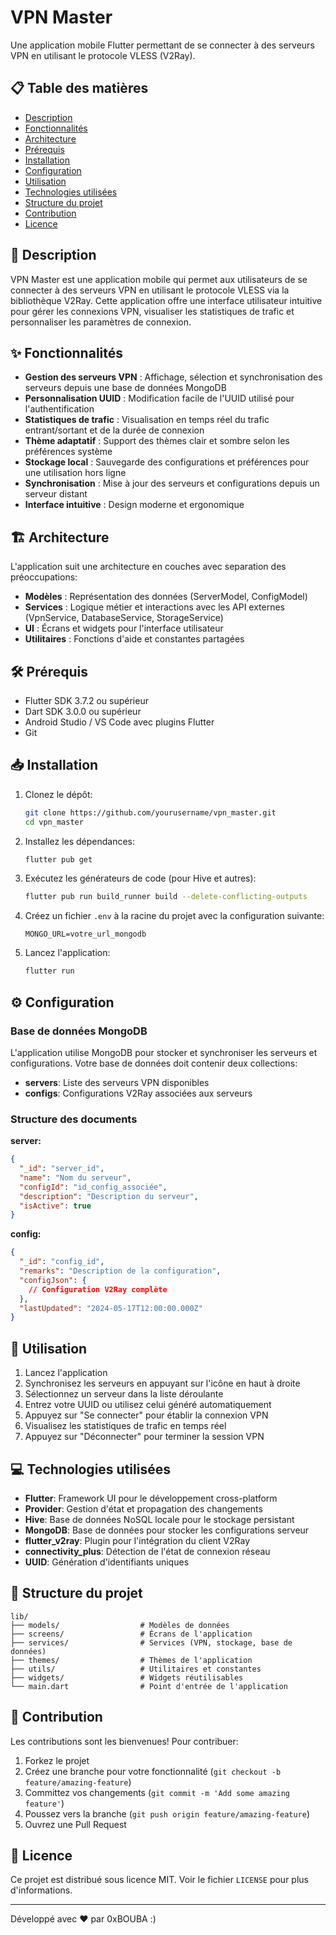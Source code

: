 # VPN Master

Une application mobile Flutter permettant de se connecter à des serveurs VPN en utilisant le protocole VLESS (V2Ray).

## 📋 Table des matières

- [Description](#description)
- [Fonctionnalités](#fonctionnalités)
- [Architecture](#architecture)
- [Prérequis](#prérequis)
- [Installation](#installation)
- [Configuration](#configuration)
- [Utilisation](#utilisation)
- [Technologies utilisées](#technologies-utilisées)
- [Structure du projet](#structure-du-projet)
- [Contribution](#contribution)
- [Licence](#licence)

## 📝 Description

VPN Master est une application mobile qui permet aux utilisateurs de se connecter à des serveurs VPN en utilisant le protocole VLESS via la bibliothèque V2Ray. Cette application offre une interface utilisateur intuitive pour gérer les connexions VPN, visualiser les statistiques de trafic et personnaliser les paramètres de connexion.

## ✨ Fonctionnalités

- **Gestion des serveurs VPN** : Affichage, sélection et synchronisation des serveurs depuis une base de données MongoDB
- **Personnalisation UUID** : Modification facile de l'UUID utilisé pour l'authentification
- **Statistiques de trafic** : Visualisation en temps réel du trafic entrant/sortant et de la durée de connexion
- **Thème adaptatif** : Support des thèmes clair et sombre selon les préférences système
- **Stockage local** : Sauvegarde des configurations et préférences pour une utilisation hors ligne
- **Synchronisation** : Mise à jour des serveurs et configurations depuis un serveur distant
- **Interface intuitive** : Design moderne et ergonomique

## 🏗️ Architecture

L'application suit une architecture en couches avec separation des préoccupations:

- **Modèles** : Représentation des données (ServerModel, ConfigModel)
- **Services** : Logique métier et interactions avec les API externes (VpnService, DatabaseService, StorageService)
- **UI** : Écrans et widgets pour l'interface utilisateur
- **Utilitaires** : Fonctions d'aide et constantes partagées

## 🛠️ Prérequis

- Flutter SDK 3.7.2 ou supérieur
- Dart SDK 3.0.0 ou supérieur
- Android Studio / VS Code avec plugins Flutter
- Git

## 📥 Installation

1. Clonez le dépôt:
   ```bash
   git clone https://github.com/yourusername/vpn_master.git
   cd vpn_master
   ```

2. Installez les dépendances:
   ```bash
   flutter pub get
   ```

3. Exécutez les générateurs de code (pour Hive et autres):
   ```bash
   flutter pub run build_runner build --delete-conflicting-outputs
   ```

4. Créez un fichier `.env` à la racine du projet avec la configuration suivante:
   ```
   MONGO_URL=votre_url_mongodb
   ```

5. Lancez l'application:
   ```bash
   flutter run
   ```

## ⚙️ Configuration

### Base de données MongoDB

L'application utilise MongoDB pour stocker et synchroniser les serveurs et configurations. Votre base de données doit contenir deux collections:

- **servers**: Liste des serveurs VPN disponibles
- **configs**: Configurations V2Ray associées aux serveurs

### Structure des documents

**server:**
```json
{
  "_id": "server_id",
  "name": "Nom du serveur",
  "configId": "id_config_associée",
  "description": "Description du serveur",
  "isActive": true
}
```

**config:**
```json
{
  "_id": "config_id",
  "remarks": "Description de la configuration",
  "configJson": {
    // Configuration V2Ray complète
  },
  "lastUpdated": "2024-05-17T12:00:00.000Z"
}
```

## 🚀 Utilisation

1. Lancez l'application
2. Synchronisez les serveurs en appuyant sur l'icône en haut à droite
3. Sélectionnez un serveur dans la liste déroulante
4. Entrez votre UUID ou utilisez celui généré automatiquement
5. Appuyez sur "Se connecter" pour établir la connexion VPN
6. Visualisez les statistiques de trafic en temps réel
7. Appuyez sur "Déconnecter" pour terminer la session VPN

## 💻 Technologies utilisées

- **Flutter**: Framework UI pour le développement cross-platform
- **Provider**: Gestion d'état et propagation des changements
- **Hive**: Base de données NoSQL locale pour le stockage persistant
- **MongoDB**: Base de données pour stocker les configurations serveur
- **flutter_v2ray**: Plugin pour l'intégration du client V2Ray
- **connectivity_plus**: Détection de l'état de connexion réseau
- **UUID**: Génération d'identifiants uniques

## 📁 Structure du projet

```
lib/
├── models/                  # Modèles de données
├── screens/                 # Écrans de l'application
├── services/                # Services (VPN, stockage, base de données)
├── themes/                  # Thèmes de l'application
├── utils/                   # Utilitaires et constantes
├── widgets/                 # Widgets réutilisables
└── main.dart                # Point d'entrée de l'application
```

## 🤝 Contribution

Les contributions sont les bienvenues! Pour contribuer:

1. Forkez le projet
2. Créez une branche pour votre fonctionnalité (`git checkout -b feature/amazing-feature`)
3. Committez vos changements (`git commit -m 'Add some amazing feature'`)
4. Poussez vers la branche (`git push origin feature/amazing-feature`)
5. Ouvrez une Pull Request

## 📄 Licence

Ce projet est distribué sous licence MIT. Voir le fichier `LICENSE` pour plus d'informations.

---

Développé avec ❤️ par 0xBOUBA :)
